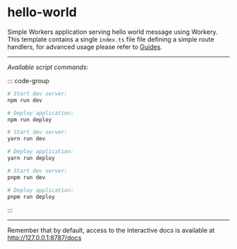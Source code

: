 
# hello-world

Simple Workers application serving hello world message using Workery. This template contains a single `index.ts` file file defining a simple route handlers, for advanced usage please refer to [Guides](/guides/first-steps).

---

*Available script commands:*

::: code-group
```sh [npm]
# Start dev server:
npm run dev

# Deploy application:
npm run deploy
```
```sh [yarn]
# Start dev server:
yarn run dev

# Deploy application:
yarn run deploy
```
```sh [pnpm]
# Start dev server:
pnpm run dev

# Deploy application:
pnpm run deploy
```
:::

---

Remember that by default, access to the interactive docs is available at http://127.0.0.1:8787/docs
